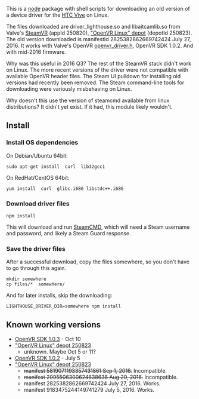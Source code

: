 This is a [node](https://nodejs.org/) package with shell scripts for downloading an old version of a device driver for the [HTC Vive](https://en.wikipedia.org/wiki/HTC_Vive) on Linux.

The files downloaded are driver_lighthouse.so and libaitcamlib.so from Valve's [SteamVR](https://steamdb.info/app/250820/) (appId 250820), ["OpenVR Linux" depot](https://steamdb.info/depot/250823/) (depotId 250823).  The old version downloaded is manifestId 2825382862669742424 July 27, 2016.  It works with Valve's OpenVR  [openvr_driver.h](https://github.com/ValveSoftware/openvr/blob/b20b25705d8dd82be221fe68a61db36ae7e2608e/headers/openvr_driver.h), OpenVR SDK 1.0.2.  And with mid-2016 firmware.

Why was this useful in 2016 Q3?  The rest of the SteamVR stack didn't work on Linux.  The more recent versions of the driver were not compatible with available OpenVR header files.  The Steam UI pulldown for installing old versions had recently been removed.  The Steam command-line tools for downloading were variously misbehaving on Linux.

Why doesn't this use the version of steamcmd available from linux distributions?  It didn't yet exist.  If it had, this module likely wouldn't.

## Install

### Install OS dependencies

On Debian/Ubuntu 64bit:

    sudo apt-get install  curl  lib32gcc1

On RedHat/CentOS 64bit:

    yum install  curl  glibc.i686 libstdc++.i686

### Download driver files

    npm install

This will download and run [SteamCMD](https://developer.valvesoftware.com/wiki/SteamCMD), which will need a Steam username and password, and likely a Steam Guard response.

### Save the driver files

After a successful download, copy the files somewhere, so you don't have to go through this again.

    mkdir somewhere
    cp files/*  somewhere/

And for later installs, skip the downloading:

    LIGHTHOUSE_DRIVER_DIR=somewhere npm install

## Known working versions

* [OpenVR SDK 1.0.3](https://github.com/ValveSoftware/openvr/blob/5bc41e4b55d11dfc8fb4b958a6600aa7f8cee051/headers/openvr_driver.h) - Oct 10
 * ["OpenVR Linux" depot 250823](https://steamdb.info/depot/250823/manifests/)
   * unknown.  Maybe Oct 5 or 11?
* [OpenVR SDK 1.0.2](https://github.com/ValveSoftware/openvr/blob/b20b25705d8dd82be221fe68a61db36ae7e2608e/headers/openvr_driver.h) - July 5
 * ["OpenVR Linux" depot 250823](https://steamdb.info/depot/250823/manifests/)
   * ~~manifest 5819071193357431861 Sep 1, 2016.~~ Incompatible.
   * ~~manifest 2095506300624838638 Aug 29, 2016.~~  Incompatible.
   * manifest 2825382862669742424 July 27, 2016.  Works.
   * manifest 9183475244149741279 July 5, 2016.  Works.


